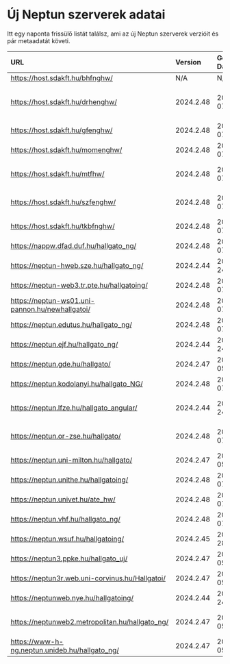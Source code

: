 # Új Neptun szerverek adatai

Itt egy naponta frissülő listát találsz, ami az új Neptun szerverek verzióit és pár metaadatát követi.

| URL                                             | Version   | Generation Date     | Organization Name                         | Captcha Required |
|:----------------------------------------------|:--------|:------------------|:----------------------------------------|:---------------|
| https://host.sdakft.hu/bhfnghw/                 | N/A       | N/A                 | N/A                                       | N/A              |
| https://host.sdakft.hu/drhenghw/                | 2024.2.48 | 2024-11-07T17:08:44 | Debreceni Református Hittudományi Egyetem | 3                |
| https://host.sdakft.hu/gfenghw/                 | 2024.2.48 | 2024-11-07T17:08:44 | Gál Ferenc Egyetem                        | 3                |
| https://host.sdakft.hu/momenghw/                | 2024.2.48 | 2024-11-07T17:08:44 | Moholy-Nagy Művészeti Egyetem             | 3                |
| https://host.sdakft.hu/mtfhw/                   | 2024.2.48 | 2024-11-07T17:08:44 | Magyar Táncművészeti Egyetem              | 3                |
| https://host.sdakft.hu/szfenghw/                | 2024.2.48 | 2024-11-07T17:08:44 | Színház- és Filmművészeti Egyetem         | 3                |
| https://host.sdakft.hu/tkbfnghw/                | 2024.2.48 | 2024-11-07T17:08:44 | A Tan Kapuja Buddhista Főiskola           | 3                |
| https://nappw.dfad.duf.hu/hallgato_ng/          | 2024.2.48 | 2024-11-07T17:08:44 | Dunaújvárosi Egyetem                      | 3                |
| https://neptun-hweb.sze.hu/hallgato_ng/         | 2024.2.44 | 2024-10-24T12:10:25 | Széchenyi István Egyetem                  | 3                |
| https://neptun-web3.tr.pte.hu/hallgatoing/      | 2024.2.48 | 2024-11-07T17:08:44 | Pécsi Tudományegyetem                     | 3                |
| https://neptun-ws01.uni-pannon.hu/newhallgatoi/ | 2024.2.48 | 2024-11-07T17:08:44 | Pannon Egyetem                            | 3                |
| https://neptun.edutus.hu/hallgato_ng/           | 2024.2.48 | 2024-11-07T17:08:44 | Edutus Egyetem                            | 3                |
| https://neptun.ejf.hu/hallgato_ng/              | 2024.2.44 | 2024-10-24T12:10:25 | Eötvös József Főiskola                    | 3                |
| https://neptun.gde.hu/hallgato/                 | 2024.2.47 | 2024-11-05T14:26:09 | Gábor Dénes Egyetem                       | 3                |
| https://neptun.kodolanyi.hu/hallgato_NG/        | 2024.2.48 | 2024-11-07T17:08:44 | Kodolányi János Egyetem                   | 1                |
| https://neptun.lfze.hu/hallgato_angular/        | 2024.2.44 | 2024-10-24T12:10:25 | Liszt Ferenc Zeneművészeti Egyetem        | 3                |
| https://neptun.or-zse.hu/hallgato/              | 2024.2.48 | 2024-11-07T17:08:44 | Országos Rabbiképző - Zsidó Egyetem       | 3                |
| https://neptun.uni-milton.hu/hallgato/          | 2024.2.47 | 2024-11-05T14:26:09 | Milton Friedman Egyetem                   | 3                |
| https://neptun.unithe.hu/hallgatoing/           | 2024.2.48 | 2024-11-07T17:08:44 | Tokaj-Hegyalja Egyetem                    | 1                |
| https://neptun.univet.hu/ate_hw/                | 2024.2.48 | 2024-11-07T17:08:44 | Állatorvostudományi Egyetem               | 3                |
| https://neptun.vhf.hu/hallgato_ng/              | 2024.2.48 | 2024-11-07T17:08:44 | Veszprémi Érseki Főiskola                 | 3                |
| https://neptun.wsuf.hu/hallgatoing/             | 2024.2.45 | 2024-10-28T14:29:18 | Wekerle Sándor Üzleti Főiskola            | 3                |
| https://neptun3.ppke.hu/hallgato_uj/            | 2024.2.47 | 2024-11-05T14:26:09 | Pázmány Péter Katolikus Egyetem           | 3                |
| https://neptun3r.web.uni-corvinus.hu/Hallgatoi/ | 2024.2.47 | 2024-11-05T14:26:09 | Budapesti Corvinus Egyetem                | 3                |
| https://neptunweb.nye.hu/hallgatoing/           | 2024.2.44 | 2024-10-24T12:10:25 | Nyíregyházi Egyetem                       | 3                |
| https://neptunweb2.metropolitan.hu/hallgato_ng/ | 2024.2.47 | 2024-11-05T14:26:09 | Budapesti Metropolitan Egyetem            | 3                |
| https://www-h-ng.neptun.unideb.hu/hallgato_ng/  | 2024.2.47 | 2024-11-05T14:26:09 | Debreceni Egyetem                         | 3                |